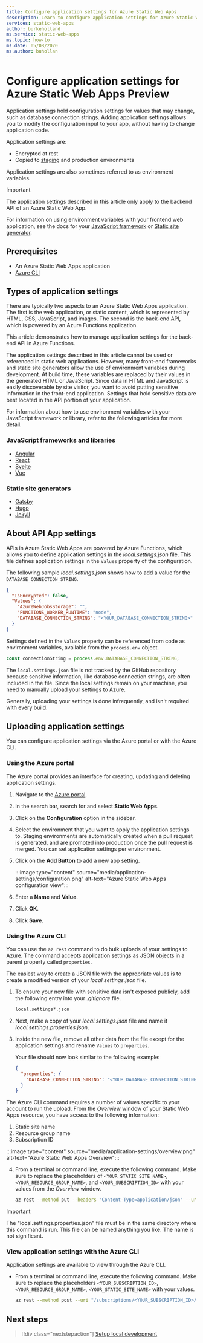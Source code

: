 ```yaml
---
title: Configure application settings for Azure Static Web Apps
description: Learn to configure application settings for Azure Static Web Apps
services: static-web-apps
author: burkeholland
ms.service: static-web-apps
ms.topic: how-to
ms.date: 05/08/2020
ms.author: buhollan
---
```


# Configure application settings for Azure Static Web Apps Preview

Application settings hold configuration settings for values that may change, such as database connection strings. Adding application settings allows you to modify the configuration input to your app, without having to change application code.

Application settings are:

- Encrypted at rest
- Copied to [staging](review-publish-pull-requests.md) and production environments

Application settings are also sometimes referred to as environment variables.

> [!IMPORTANT]
> The application settings described in this article only apply to the backend API of an Azure Static Web App.
>
> For information on using environment variables with your frontend web application, see the docs for your [JavaScript framework](#javascript-frameworks-and-libraries) or [Static site generator](#static-site-generators).

## Prerequisites

- An Azure Static Web Apps application
- [Azure CLI](/cli/azure/install-azure-cli?view=azure-cli-latest)

## Types of application settings

There are typically two aspects to an Azure Static Web Apps application. The first is the web application, or static content, which is represented by HTML, CSS, JavaScript, and images. The second is the back-end API, which is powered by an Azure Functions application.

This article demonstrates how to manage application settings for the back-end API in Azure Functions.

The application settings described in this article cannot be used or referenced in static web applications. However, many front-end frameworks and static site generators allow the use of environment variables during development. At build time, these variables are replaced by their values in the generated HTML or JavaScript. Since data in HTML and JavaScript is easily discoverable by site visitor, you want to avoid putting sensitive information in the front-end application. Settings that hold sensitive data are best located in the API portion of your application.

For information about how to use environment variables with your JavaScript framework or library, refer to the following articles for more detail.

### JavaScript frameworks and libraries

- [Angular](https://angular.io/guide/build#configuring-application-environments)
- [React](https://create-react-app.dev/docs/adding-custom-environment-variables/)
- [Svelte](https://linguinecode.com/post/how-to-add-environment-variables-to-your-svelte-js-app)
- [Vue](https://cli.vuejs.org/guide/mode-and-env.html)

### Static site generators

- [Gatsby](https://www.gatsbyjs.org/docs/environment-variables/)
- [Hugo](https://gohugo.io/getting-started/configuration/)
- [Jekyll](https://jekyllrb.com/docs/configuration/environments/)

## About API App settings

APIs in Azure Static Web Apps are powered by Azure Functions, which allows you to define application settings in the _local.settings.json_ file. This file defines application settings in the `Values` property of the configuration.

The following sample _local.settings.json_ shows how to add a value for the `DATABASE_CONNECTION_STRING`.

```json
{
  "IsEncrypted": false,
  "Values": {
    "AzureWebJobsStorage": "",
    "FUNCTIONS_WORKER_RUNTIME": "node",
    "DATABASE_CONNECTION_STRING": "<YOUR_DATABASE_CONNECTION_STRING>"
  }
}
```

Settings defined in the `Values` property can be referenced from code as environment variables, available from the `process.env` object.

```js
const connectionString = process.env.DATABASE_CONNECTION_STRING;
```

The `local.settings.json` file is not tracked by the GitHub repository because sensitive information, like database connection strings, are often included in the file. Since the local settings remain on your machine, you need to manually upload your settings to Azure.

Generally, uploading your settings is done infrequently, and isn't required with every build.

## Uploading application settings

You can configure application settings via the Azure portal or with the Azure CLI.

### Using the Azure portal

The Azure portal provides an interface for creating, updating and deleting application settings.

1. Navigate to the [Azure portal](https://portal.azure.com).

1. In the search bar, search for and select **Static Web Apps**.

1. Click on the **Configuration** option in the sidebar.

1. Select the environment that you want to apply the application settings to. Staging environments are automatically created when a pull request is generated, and are promoted into production once the pull request is merged. You can set application settings per environment.

1. Click on the **Add Button** to add a new app setting.

    :::image type="content" source="media/application-settings/configuration.png" alt-text="Azure Static Web Apps configuration view":::

1. Enter a **Name** and **Value**.

1. Click **OK**.

1. Click **Save**.

### Using the Azure CLI

You can use the `az rest` command to do bulk uploads of your settings to Azure. The command accepts application settings as JSON objects in a parent property called `properties`.

The easiest way to create a JSON file with the appropriate values is to create a modified version of your _local.settings.json_ file.

1. To ensure your new file with sensitive data isn't exposed publicly, add the following entry into your _.gitignore_ file.

   ```bash
   local.settings*.json
   ```

2. Next, make a copy of your _local.settings.json_ file and name it _local.settings.properties.json_.

3. Inside the new file, remove all other data from the file except for the application settings and rename `Values` to `properties`.

   Your file should now look similar to the following example:

   ```json
   {
     "properties": {
       "DATABASE_CONNECTION_STRING": "<YOUR_DATABASE_CONNECTION_STRING>"
     }
   }
   ```

The Azure CLI command requires a number of values specific to your account to run the upload. From the _Overview_ window of your Static Web Apps resource, you have access to the following information:

1. Static site name
2. Resource group name
3. Subscription ID

:::image type="content" source="media/application-settings/overview.png" alt-text="Azure Static Web Apps Overview":::

4. From a terminal or command line, execute the following command. Make sure to replace the placeholders of `<YOUR_STATIC_SITE_NAME>`, `<YOUR_RESOURCE_GROUP_NAME>`, and `<YOUR_SUBSCRIPTION_ID>` with your values from the _Overview_ window.

   ```bash
   az rest --method put --headers "Content-Type=application/json" --uri "/subscriptions/<YOUR_SUBSCRIPTION_ID>/resourceGroups/<YOUR_RESOURCE_GROUP_NAME>/providers/Microsoft.Web/staticSites/<YOUR_STATIC_SITE_NAME>/config/functionappsettings?api-version=2019-12-01-preview" --body @local.settings.properties.json
   ```

> [!IMPORTANT]
> The "local.settings.properties.json" file must be in the same directory where this command is run. This file can be named anything you like. The name is not significant.

### View application settings with the Azure CLI

Application settings are available to view through the Azure CLI.

- From a terminal or command line, execute the following command. Make sure to replace the placeholders `<YOUR_SUBSCRIPTION_ID>`, `<YOUR_RESOURCE_GROUP_NAME>`, `<YOUR_STATIC_SITE_NAME>` with your values.

   ```bash
   az rest --method post --uri "/subscriptions/<YOUR_SUBSCRIPTION_ID>/resourceGroups/<YOUR_RESOURCE_GROUP_NAME>/providers/Microsoft.Web/staticSites/<YOUR_STATIC_SITE_NAME>/listFunctionAppSettings?api-version=2019-12-01-preview"
   ```

## Next steps

> [!div class="nextstepaction"]
> [Setup local development](local-development.md)
